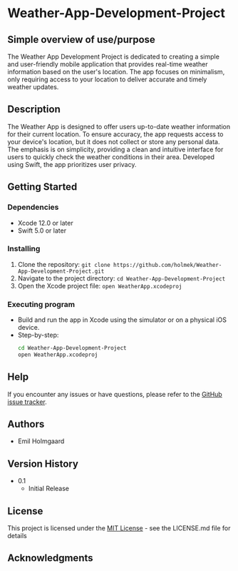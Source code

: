 # Weather-App-Development-Project

## Simple overview of use/purpose

The Weather App Development Project is dedicated to creating a simple and user-friendly mobile application that provides real-time weather information based on the user's location. The app focuses on minimalism, only requiring access to your location to deliver accurate and timely weather updates.

## Description

The Weather App is designed to offer users up-to-date weather information for their current location. To ensure accuracy, the app requests access to your device's location, but it does not collect or store any personal data. The emphasis is on simplicity, providing a clean and intuitive interface for users to quickly check the weather conditions in their area. Developed using Swift, the app prioritizes user privacy.

## Getting Started

### Dependencies

* Xcode 12.0 or later
* Swift 5.0 or later

### Installing

1. Clone the repository: `git clone https://github.com/holmek/Weather-App-Development-Project.git`
2. Navigate to the project directory: `cd Weather-App-Development-Project`
3. Open the Xcode project file: `open WeatherApp.xcodeproj`

### Executing program

* Build and run the app in Xcode using the simulator or on a physical iOS device.
* Step-by-step:
    ```bash
    cd Weather-App-Development-Project
    open WeatherApp.xcodeproj
    ```

## Help

If you encounter any issues or have questions, please refer to the [GitHub issue tracker](https://github.com/holmek/Weather-App-Development-Project/issues).

## Authors

* Emil Holmgaard

## Version History

* 0.1
  * Initial Release

## License

This project is licensed under the [MIT License](LICENSE.md) - see the LICENSE.md file for details

## Acknowledgments
